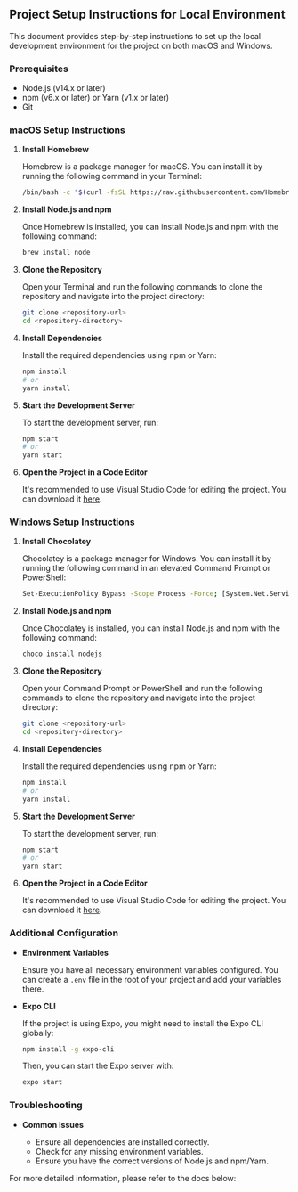 ## Project Setup Instructions for Local Environment

This document provides step-by-step instructions to set up the local development environment for the project on both macOS and Windows.

### Prerequisites

- Node.js (v14.x or later)
- npm (v6.x or later) or Yarn (v1.x or later)
- Git

### macOS Setup Instructions

1. **Install Homebrew**

   Homebrew is a package manager for macOS. You can install it by running the following command in your Terminal:

   ```sh
   /bin/bash -c "$(curl -fsSL https://raw.githubusercontent.com/Homebrew/install/HEAD/install.sh)"
   ```

2. **Install Node.js and npm**

   Once Homebrew is installed, you can install Node.js and npm with the following command:

   ```sh
   brew install node
   ```

3. **Clone the Repository**

   Open your Terminal and run the following commands to clone the repository and navigate into the project directory:

   ```sh
   git clone <repository-url>
   cd <repository-directory>
   ```

4. **Install Dependencies**

   Install the required dependencies using npm or Yarn:

   ```sh
   npm install
   # or
   yarn install
   ```

5. **Start the Development Server**

   To start the development server, run:

   ```sh
   npm start
   # or
   yarn start
   ```

6. **Open the Project in a Code Editor**

   It's recommended to use Visual Studio Code for editing the project. You can download it [here](https://code.visualstudio.com/).

### Windows Setup Instructions

1. **Install Chocolatey**

   Chocolatey is a package manager for Windows. You can install it by running the following command in an elevated Command Prompt or PowerShell:

   ```sh
   Set-ExecutionPolicy Bypass -Scope Process -Force; [System.Net.ServicePointManager]::SecurityProtocol = [System.Net.ServicePointManager]::SecurityProtocol -bor 3072; iex ((New-Object System.Net.WebClient).DownloadString('https://community.chocolatey.org/install.ps1'))
   ```

2. **Install Node.js and npm**

   Once Chocolatey is installed, you can install Node.js and npm with the following command:

   ```sh
   choco install nodejs
   ```

3. **Clone the Repository**

   Open your Command Prompt or PowerShell and run the following commands to clone the repository and navigate into the project directory:

   ```sh
   git clone <repository-url>
   cd <repository-directory>
   ```

4. **Install Dependencies**

   Install the required dependencies using npm or Yarn:

   ```sh
   npm install
   # or
   yarn install
   ```

5. **Start the Development Server**

   To start the development server, run:

   ```sh
   npm start
   # or
   yarn start
   ```

6. **Open the Project in a Code Editor**

   It's recommended to use Visual Studio Code for editing the project. You can download it [here](https://code.visualstudio.com/).

### Additional Configuration

- **Environment Variables**

  Ensure you have all necessary environment variables configured. You can create a `.env` file in the root of your project and add your variables there.

- **Expo CLI**

  If the project is using Expo, you might need to install the Expo CLI globally:

  ```sh
  npm install -g expo-cli
  ```

  Then, you can start the Expo server with:

  ```sh
  expo start
  ```

### Troubleshooting

- **Common Issues**

  - Ensure all dependencies are installed correctly.
  - Check for any missing environment variables.
  - Ensure you have the correct versions of Node.js and npm/Yarn.

For more detailed information, please refer to the docs below:
